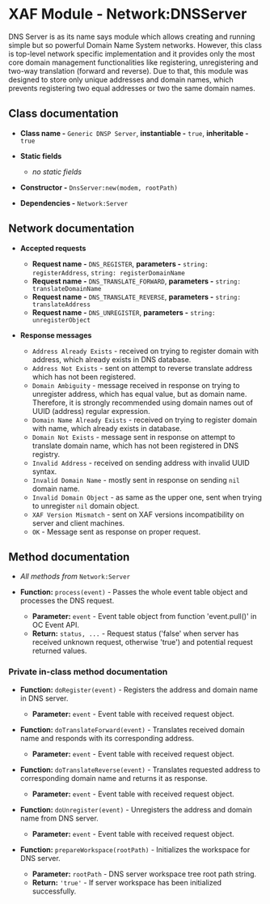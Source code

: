 # XAF Module - Network:DNSServer

DNS Server is as its name says module which allows creating and running simple but so powerful Domain Name System networks. However, this class is top-level network specific implementation and it provides only the most core domain management functionalities like registering, unregistering and two-way translation (forward and reverse). Due to that, this module was designed to store only unique addresses and domain names, which prevents registering two equal addresses or two the same domain names.

## Class documentation

* **Class name -** `Generic DNSP Server`, **instantiable -** `true`, **inheritable -** `true`
* **Static fields**

  * *no static fields*

* **Constructor -** `DnsServer:new(modem, rootPath)`
* **Dependencies -** `Network:Server`

## Network documentation

* **Accepted requests**

  * **Request name -** `DNS_REGISTER`, **parameters -** `string: registerAddress`, `string: registerDomainName`
  * **Request name -** `DNS_TRANSLATE_FORWARD`, **parameters -** `string: translateDomainName`
  * **Request name -** `DNS_TRANSLATE_REVERSE`, **parameters -** `string: translateAddress`
  * **Request name -** `DNS_UNREGISTER`, **parameters -** `string: unregisterObject`

* **Response messages**

  * `Address Already Exists` - received on trying to register domain with address, which already exists in DNS database.
  * `Address Not Exists` - sent on attempt to reverse translate address which has not been registered.
  * `Domain Ambiguity` - message received in response on trying to unregister address, which has equal value, but as domain name. Therefore, it is strongly recommended using domain names out of UUID (address) regular expression.
  * `Domain Name Already Exists` - received on trying to register domain with name, which already exists in database.
  * `Domain Not Exists` - message sent in response on attempt to translate domain name, which has not been registered in DNS registry.
  * `Invalid Address` - received on sending address with invalid UUID syntax.
  * `Invalid Domain Name` - mostly sent in response on sending `nil` domain name.
  * `Invalid Domain Object` - as same as the upper one, sent when trying to unregister `nil` domain object.
  * `XAF Version Mismatch` - sent on XAF versions incompatibility on server and client machines.
  * `OK` - Message sent as response on proper request.

## Method documentation

* *All methods from* `Network:Server`

* **Function:** `process(event)` - Passes the whole event table object and processes the DNS request.

  * **Parameter:** `event` - Event table object from function 'event.pull()' in OC Event API.
  * **Return:** `status, ...` - Request status ('false' when server has received unknown request, otherwise 'true') and potential request returned values.

### Private in-class method documentation

* **Function:** `doRegister(event)` - Registers the address and domain name in DNS server.

  * **Parameter:** `event` - Event table with received request object.

* **Function:** `doTranslateForward(event)` - Translates received domain name and responds with its corresponding address.

  * **Parameter:** `event` - Event table with received request object.

* **Function:** `doTranslateReverse(event)` - Translates requested address to corresponding domain name and returns it as response.

  * **Parameter:** `event` - Event table with received request object.

* **Function:** `doUnregister(event)` - Unregisters the address and domain name from DNS server.

  * **Parameter:** `event` - Event table with received request object.

* **Function:** `prepareWorkspace(rootPath)` - Initializes the workspace for DNS server.

  * **Parameter:** `rootPath` - DNS server workspace tree root path string.
  * **Return:** `'true'` - If server workspace has been initialized successfully.
